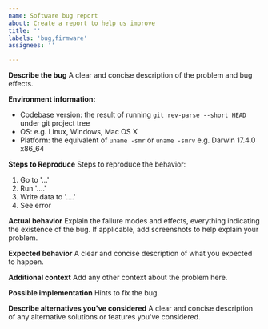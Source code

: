 ```yaml
---
name: Software bug report
about: Create a report to help us improve
title: ''
labels: 'bug,firmware'
assignees: ''

---
```


**Describe the bug**
A clear and concise description of the problem and bug effects.

**Environment information:**

- Codebase version: the result of running `git rev-parse --short HEAD` under git project tree
- OS: e.g. Linux, Windows, Mac OS X
- Platform: the equivalent of `uname -smr` or `uname -smrv` e.g. Darwin 17.4.0 x86_64

**Steps to Reproduce**
Steps to reproduce the behavior:

1. Go to '...'
2. Run '....'
3. Write data to '....'
4. See error

**Actual behavior**
Explain the failure modes and effects, everything indicating the existence of the bug.
If applicable, add screenshots to help explain your problem.

**Expected behavior**
A clear and concise description of what you expected to happen.

**Additional context**
Add any other context about the problem here.

**Possible implementation**
Hints to fix the bug.

**Describe alternatives you've considered**
A clear and concise description of any alternative solutions or features you've considered.

